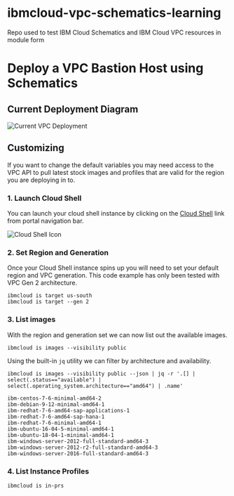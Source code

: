 # ibmcloud-vpc-schematics-learning
Repo used to test IBM Cloud Schematics and IBM Cloud VPC resources in module form
# Deploy a VPC Bastion Host using Schematics

## Current Deployment Diagram
![][1]

## Customizing
If you want to change the default variables you may need access to the VPC API to pull latest stock images and profiles that are valid for the region you are deploying in to.

### 1. Launch Cloud Shell
You can launch your cloud shell instance by clicking on the [Cloud Shell][2] link from portal navigation bar. 

![Cloud Shell Icon][image-1]

### 2. Set Region and Generation
Once your Cloud Shell instance spins up you will need to set your default region and VPC generation. This code example has only been tested with VPC Gen 2 architecture. 

```shell
ibmcloud is target us-south
ibmcloud is target --gen 2
```

### 3. List images
With the region and generation set we can now list out the available images. 

```shell
ibmcloud is images --visibility public

```
Using the built-in `jq` utility we can filter by architecture and availability.

```shell
ibmcloud is images --visibility public --json | jq -r '.[] | select(.status=="available") | select(.operating_system.architecture=="amd64") | .name'

ibm-centos-7-6-minimal-amd64-2
ibm-debian-9-12-minimal-amd64-1
ibm-redhat-7-6-amd64-sap-applications-1
ibm-redhat-7-6-amd64-sap-hana-1
ibm-redhat-7-6-minimal-amd64-1
ibm-ubuntu-16-04-5-minimal-amd64-1
ibm-ubuntu-18-04-1-minimal-amd64-1
ibm-windows-server-2012-full-standard-amd64-3
ibm-windows-server-2012-r2-full-standard-amd64-3
ibm-windows-server-2016-full-standard-amd64-3
```

### 4. List Instance Profiles

```shell
ibmcloud is in-prs
```

[1]:	images/current-deployment.png.png "Current VPC Deployment"
[2]:	https://cloud.ibm.com/shell

[image-1]:	https://dsc.cloud/quickshare/Shared-Image-2020-06-08-14-13-04.png